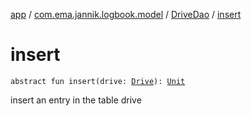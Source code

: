 [app](../../index.md) / [com.ema.jannik.logbook.model](../index.md) / [DriveDao](index.md) / [insert](./insert.md)

# insert

`abstract fun insert(drive: `[`Drive`](../-drive/index.md)`): `[`Unit`](https://kotlinlang.org/api/latest/jvm/stdlib/kotlin/-unit/index.html)

insert an entry in the table drive

